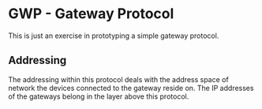 # GWP - Gateway Protocol

This is just an exercise in prototyping a simple gateway protocol.

## Addressing

The addressing within this protocol deals with the address space of network the devices connected to the gateway reside on.  The IP addresses of the gateways belong in the layer above this protocol.
